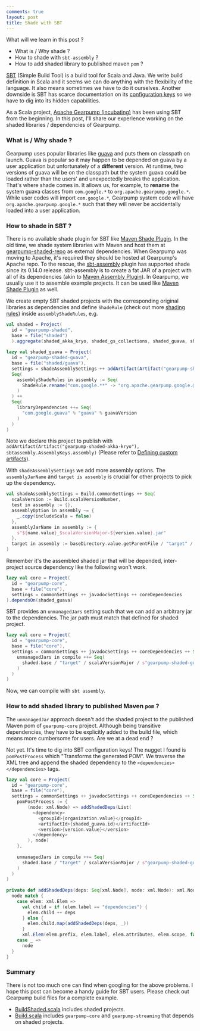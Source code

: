 ```yaml
---
comments: true
layout: post
title: Shade with SBT
---
```



What will we learn in this post ?

* What is / Why shade ?
* How to shade with `sbt-assembly` ?
* How to add shaded library to published maven `pom` ?

[SBT](http://www.scala-sbt.org/) (Simple Build Tool) is a build tool for Scala and Java. We write build definition in Scala and it seems we can do anything with the flexibility of the language.  It also means sometimes we have to do it ourselves. Another downside is SBT has scarce documentation on its [configuration keys](https://github.com/sbt/sbt/blob/1.0.x/main/src/main/scala/sbt/Keys.scala) so we have to dig into its hidden capabilities.

As a Scala project, [Apache Gearpump (incubating)](http://gearpump.apache.org) has been using SBT from the beginning. In this post, I'll share our experience working on the shaded libraries / dependencies of Gearpump.

### What is / Why shade ?

Gearpump uses popular libraries like [guava](https://github.com/google/guava) and puts them on classpath on launch. Guava is popular so it may happen to be depended on guava by a user application but unfortunately of a **different** version. At runtime, two versions of guava will be on the classpath but the system guava could be loaded rather than the users' and unexpectedly breaks the application. That's where shade comes in. It allows us, for example, to **rename** the system guava classes from `com.google.*` to `org.apache.gearpump.google.*`.  While user codes will import `com.google.*`, Gearpump system code will have `org.apache.gearpump.google.*` such that they will never be accidentally loaded into a user application.

### How to shade in SBT ?

There is no available shade plugin for SBT like [Maven Shade Plugin](http://maven.apache.org/plugins/maven-shade-plugin/). In the old time, we shade system libraries with Maven and host them at [gearpump-shaded-repo](https://github.com/gearpump/gearpump-shaded-repo) as external dependencies. When Gearpump was moving to Apache, it's required they should be hosted at Gearpump's Apache repo. To the rescue, the [sbt-assembly](https://github.com/sbt/sbt-assembly) plugin has supported shade since its 0.14.0 release. sbt-assembly is to create a fat JAR of a project with all of its dependencies (akin to [Maven Assembly Plugin](http://maven.apache.org/plugins/maven-assembly-plugin/)). In Gearpump, we usually use it to assemble example projects. It can be used like [Maven Shade Plugin](http://maven.apache.org/plugins/maven-shade-plugin/) as well. 

We create empty SBT shaded projects with the corresponding original libraries as dependencies and define `ShadeRule` (check out more [shading rules](https://github.com/sbt/sbt-assembly#shading)) inside `assemblyShadeRules`, e.g.

~~~ scala
val shaded = Project(
  id = "gearpump-shaded",
  base = file("shaded")
  ).aggregate(shaded_akka_kryo, shaded_gs_collections, shaded_guava, shaded_metrics_graphite)
  
lazy val shaded_guava = Project(
  id = "gearpump-shaded-guava",
  base = file("shaded/guava"),
  settings = shadeAssemblySettings ++ addArtifact(Artifact("gearpump-shaded-guava"), sbtassembly.AssemblyKeys.assembly) ++
  Seq(
    assemblyShadeRules in assembly := Seq(
      ShadeRule.rename("com.google.**" -> "org.apache.gearpump.google.@1").inAll
    )
  ) ++
  Seq(
    libraryDependencies ++= Seq(
      "com.google.guava" % "guava" % guavaVersion
    )
  )
)
~~~

Note we declare this project to publish with `addArtifact(Artifact("gearpump-shaded-akka-kryo"), sbtassembly.AssemblyKeys.assembly)` (Please refer to [Defining custom artifacts](http://www.scala-sbt.org/1.0/docs/Artifacts.html#Defining+custom+artifacts)).

With `shadeAssemblySettings` we add more assembly options. The `assemblyJarName` and `target is assembly` is crucial for other projects to pick up the dependency. 

~~~ scala 
val shadeAssemblySettings = Build.commonSettings ++ Seq(
  scalaVersion := Build.scalaVersionNumber,
  test in assembly := {},
  assemblyOption in assembly ~= {
    _.copy(includeScala = false)
  },
  assemblyJarName in assembly := {
    s"${name.value}_$scalaVersionMajor-${version.value}.jar"
  },
  target in assembly := baseDirectory.value.getParentFile / "target" / scalaVersionMajor
)
~~~

Remember it's the assembled shaded jar that will be depended, inter-project source dependency like the following won't work. 

~~~ scala
lazy val core = Project(
  id = "gearpump-core",
  base = file("core"),
  settings = commonSettings ++ javadocSettings ++ coreDependencies
).dependsOn(shaded_guava)
~~~

SBT provides an `unmanagedJars` setting such that we can add an arbitrary jar to the dependencies. The jar path must match that defined for shaded project.

~~~ scala
lazy val core = Project(
  id = "gearpump-core",
  base = file("core"),
  settings = commonSettings ++ javadocSettings ++ coreDependencies ++ Seq(
    unmanagedJars in compile ++= Seq(
      shaded.base / "target" / scalaVersionMajor / s"gearpump-shaded-guava_$scalaVersionMajor-$gearpumpVersion.jar"
    )
  )
)
~~~

Now, we can compile with `sbt assembly`. 

### How to add shaded library to published Maven `pom` ?

The `unmanagedJar` approach doesn't add the shaded project to the published Maven pom of `gearpump-core` project. Although being transitive dependencies,  they have to be explicitly added to the build file, which means more cumbersome for users. Are we at a dead end ?

Not yet. It's time to dig into SBT configuration keys! The nugget I found is `pomPostProcess` which "Transforms the generated POM". We traverse the XML tree and append the shaded dependency to the `<dependencies></dependencies>` tags. 

~~~ scala
lazy val core = Project(
  id = "gearpump-core",
  base = file("core"),
  settings = commonSettings ++ javadocSettings ++ coreDependencies ++ Seq(
    pomPostProcess := {
        (node: xml.Node) => addShadedDeps(List(
          <dependency>
            <groupId>{organization.value}</groupId>
            <artifactId>{shaded_guava.id}</artifactId>
            <version>{version.value}</version>
          </dependency>
        ), node)
    },
  
    unmanagedJars in compile ++= Seq(
      shaded.base / "target" / scalaVersionMajor / s"gearpump-shaded-guava_$scalaVersionMajor-$gearpumpVersion.jar"
    )
  )
)
  
private def addShadedDeps(deps: Seq[xml.Node], node: xml.Node): xml.Node = {
  node match {
    case elem: xml.Elem =>
      val child = if (elem.label == "dependencies") {
        elem.child ++ deps
      } else {
        elem.child.map(addShadedDeps(deps, _))
      }
      xml.Elem(elem.prefix, elem.label, elem.attributes, elem.scope, false, child: _*)
    case _ =>
      node
  }
}
~~~

### Summary

There is not too much one can find when googling for the above problems. I hope this post can become a handy guide for SBT users. Please check out Gearpump build files for a complete example. 

* [BuildShaded.scala](https://github.com/apache/incubator-gearpump/blob/master/project/BuildShaded.scala) includes shaded projects.
* [Build.scala](https://github.com/apache/incubator-gearpump/blob/master/project/Build.scala) includes `gearpump-core` and `gearpump-streaming` that depends on shaded projects.